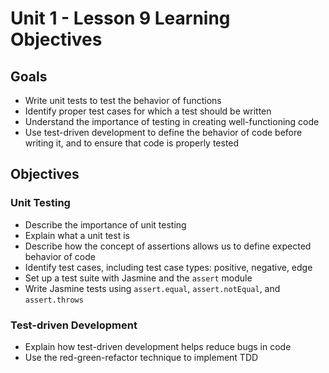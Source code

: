 # Unit 1 - Lesson 9 Learning Objectives

## Goals

- Write unit tests to test the behavior of functions
- Identify proper test cases for which a test should be written
- Understand the importance of testing in creating well-functioning code
- Use test-driven development to define the behavior of code before writing it, and to ensure that code is properly tested

## Objectives

### Unit Testing

- Describe the importance of unit testing
- Explain what a unit test is
- Describe how the concept of assertions allows us to define expected behavior of code
- Identify test cases, including test case types: positive, negative, edge
- Set up a test suite with Jasmine and the `assert` module
- Write Jasmine tests using `assert.equal`, `assert.notEqual`, and `assert.throws`

### Test-driven Development

- Explain how test-driven development helps reduce bugs in code
- Use the red-green-refactor technique to implement TDD
